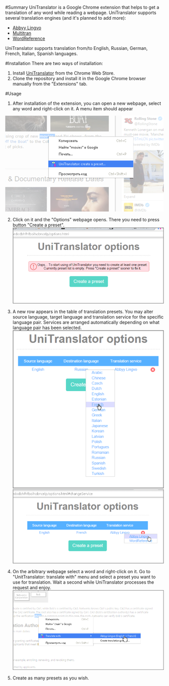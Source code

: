 #Summary
UniTranslator is a Google Chrome extension that helps to get a translation of any word while reading a webpage. 
UniTranslator supports several translation engines (and it's planned to add more): 
- [Abbyy Lingvo](http://www.lingvo-online.ru/ru/Translate/en-ru) 
- [Multitran](http://www.multitran.ru/c/m.exe?a=1&SHL=2)
- [WordReference](http://wordreference.com)

UniTranslator supports translation from/to English, Russian, German, French, Italian, Spanish languages. 

#Installation 
There are two ways of installation: 

1. Install [UniTranslator](https://chrome.google.com/webstore/detail/unitranslator/mmeinjpglklclibddfmbckojmbjmogel) from the Chrome Web Store. 
2. Clone the repository and install it in the Google Chrome browser manually from the "Extensions" tab.

#Usage 
1. After installation of the extension, you can open a new webpage, select any word and right-click on it. A menu item should appear

!["Create preset" menu](/media/screenshots/usage-1.png)

2. Click on it and the "Options" webpage opens. There you need to press button "Create a preset". 
![Brand new "Options" page](/media/screenshots/usage-2.png)

3. A new row appears in the table of translation presets. You may alter source language, target language and translation service for the specific language pair. Services are arranged automatically depending on what language pair has been selected. 
![Altering of a target language](/media/screenshots/usage-3.png)
![Altering of a service](/media/screenshots/usage-4.png)

4. On the arbitrary webpage select a word and right-click on it. Go to "UnitTranslator: translate with" menu and select a preset you want to use for translation. Wait a second while UniTranslator processes the request and enjoy.
![Altering of a service](/media/screenshots/usage-5.png)

5. Create as many presets as you wish. 
